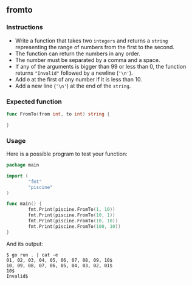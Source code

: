 ## fromto

### Instructions

- Write a function that takes two `integers` and returns a `string` representing the range of numbers from the first to the second.
- The function can return the numbers in any order.
- The number must be separated by a comma and a space.
- If any of the arguments is bigger than 99 or less than 0, the function returns `"Invalid"` followed by a newline (`'\n'`).
- Add `0` at the first of any number if it is less than 10.
- Add a new line (`'\n'`) at the end of the `string`.

### Expected function
```go
func FromTo(from int, to int) string {

}
```

### Usage

Here is a possible program to test your function:

```go
package main

import (
        "fmt"
        "piscine"
)

func main() {
        fmt.Print(piscine.FromTo(1, 10))
        fmt.Print(piscine.FromTo(10, 1))
        fmt.Print(piscine.FromTo(10, 10))
        fmt.Print(piscine.FromTo(100, 10))
}
```
And its output:

```console
$ go run . | cat -e
01, 02, 03, 04, 05, 06, 07, 08, 09, 10$
10, 09, 08, 07, 06, 05, 04, 03, 02, 01$
10$
Invalid$
```
